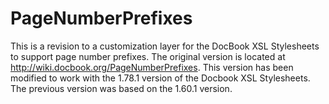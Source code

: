 # PageNumberPrefixes

This is a revision to a customization layer for the DocBook XSL Stylesheets to support page number prefixes. The original
version is located at http://wiki.docbook.org/PageNumberPrefixes. This version has been modified to work with the 1.78.1
version of the Docbook XSL Stylesheets. The previous version was based on the 1.60.1 version.
